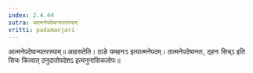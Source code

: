 ```yaml
---
index: 2.4.44
sutra: आत्मनेपदेष्वन्यतरस्याम्‌
vritti: padamanjari
---
```


 आत्मनेपदेष्वन्यतरस्याम्॥ आहसतेति। ठाङे यमहनःऽ इत्यात्मनेपदम्। ठात्मनेपदेष्वनतः, ठ्हनः सिच्ऽ इति सिचः कित्वात् ठनुदातोपदेशऽ इत्यनुनासिकलोपः॥